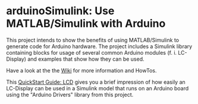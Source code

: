 # arduinoSimulink: Use MATLAB/Simulink with Arduino

This project intends to show the benefits of using MATLAB/Simulink to 
generate code for Arduino hardware. 
The project includes a Simulink library containing blocks for usage
of several common Arduino modules (f. i. LC-Display) and examples that
show how they can be used.

Have a look at the the [Wiki](https://github.com/RaphvK/arduinoSimulink/wiki "Wiki of arduinoSimulink") 
for more information and HowTos.

This [QuickStart Guide: LCD](https://github.com/RaphvK/arduinoSimulink/wiki/QuickStart-Guide:-LCD)
gives you a brief impression of how easily an LC-Display can be used in a Simulink model that
runs on an Arduino board using the "Arduino Drivers" library from this project.

